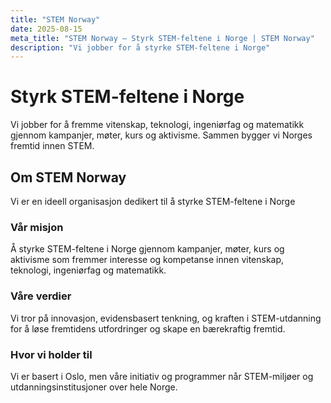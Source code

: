 ```yaml
---
title: "STEM Norway"
date: 2025-08-15
meta_title: "STEM Norway – Styrk STEM-feltene i Norge | STEM Norway"
description: "Vi jobber for å styrke STEM-feltene i Norge"
---
```


# Styrk STEM-feltene i Norge  

Vi jobber for å fremme vitenskap, teknologi, ingeniørfag og matematikk gjennom kampanjer, møter, kurs og aktivisme. Sammen bygger vi Norges fremtid innen STEM.

## Om STEM Norway

Vi er en ideell organisasjon dedikert til å styrke STEM-feltene i Norge

### Vår misjon

Å styrke STEM-feltene i Norge gjennom kampanjer, møter, kurs og aktivisme som fremmer interesse og kompetanse innen vitenskap, teknologi, ingeniørfag og matematikk.

### Våre verdier

Vi tror på innovasjon, evidensbasert tenkning, og kraften i STEM-utdanning for å løse fremtidens utfordringer og skape en bærekraftig fremtid.

### Hvor vi holder til

Vi er basert i Oslo, men våre initiativ og programmer når STEM-miljøer og utdanningsinstitusjoner over hele Norge.
